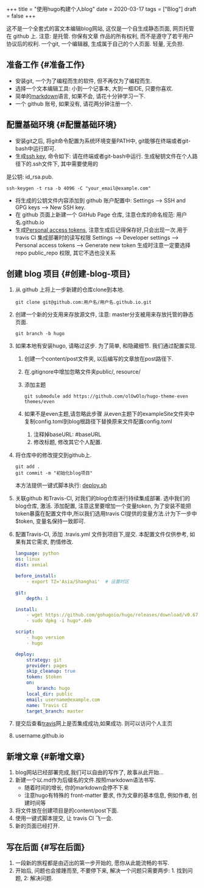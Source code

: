 +++
title = "使用hugo构建个人blog"
date = 2020-03-17
tags = ["Blog"]
draft = false
+++

这不是一个全套式的富文本编辑blog网站, 这仅是一个自生成静态页面, 网页托管在 github 上. 注意: 是托管. 你保有文章
作品的所有权利, 而不是遵守了若干用户协议后的权利.
   一个git, 一个编辑器, 生成属于自己的个人页面. 轻量, 无负担.


## 准备工作 {#准备工作}

-   安装git, 一个为了编程而生的软件, 但不再仅为了编程而生.
-   选择一个文本编辑工具: 小到一个记事本, 大到一框IDE, 只要你喜欢.
-   简单的[markdown](https://learnxinyminutes.com/docs/zh-cn/markdown-cn/)语言, 如果不会, 请花十分钟学习一下.
-   一个 github 账号, 如果没有, 请花两分钟注册一个.


## 配置基础环境 {#配置基础环境}

-   安装git之后, 将git命令配置为系统环境变量PATH中, git能够在终端或者git-bash中运行即可.
-   生成[ssh key](https://help.github.com/en/github/authenticating-to-github/generating-a-new-ssh-key-and-adding-it-to-the-ssh-agent), 命令如下: 请在终端或者git-bash中运行. 生成秘钥文件在个人路径下的.ssh文件下, 其中需要使用的

是公钥: id\_rsa.pub.

```nil
ssh-keygen -t rsa -b 4096 -C "your_email@example.com"
```

-   将生成的公钥文件内容添加到 github 账户配置中: Settings --> SSH and GPG keys --> New SSH key.
-   在 github 页面上新建一个 GitHub Page 仓库, 注意仓库的命名规范: 用户名.github.io
-   生成[Personal access tokens](https://github.com/settings/tokens), 注意生成后记得保存好,只会出现一次.用于 travis CI 集成部署时的读写权限
    Settings --> Developer settings --> Personal access tokens --> Generate new token
    生成时注意一定要选择repo public\_repo 权限, 其它不选也没关系


## 创建 blog 项目 {#创建-blog-项目}

1.  从 github 上将上一步新建的仓库clone到本地.

    ```shell
    git clone git@github.com:用户名/用户名.github.io.git
    ```
2.  创建一个新的分支用来存放源文件, 注意: master分支被用来存放托管的静态页面.

    ```shell
    git branch -b hugo
    ```
3.  如果本地有安装hugo, 请略过这步. 为了简单, 和隐藏细节. 我们通过配置实现.
    1.  创建一个content/post文件夹, 以后编写的文章放在post路径下.
    2.  在.gitignore中增加忽略文件夹public/, resource/
    3.  添加主题

        ```shell
        git submodule add https://github.com/olOwOlo/hugo-theme-even themes/even
        ```
    4.  如果不是even主题,请忽略此步骤
        从even主题下的exampleSite文件夹中复制config.toml到blog根路径下替换原来文件配置config.toml
        1.  注释掉baseURL: #baseURL
        2.  修改标题, 修改其它个人配置.
4.  将仓库中的修改提交到github上.

    ```shell
    git add .
    git commit -m "初始化blog项目"
    ```

    本方法提供一键式脚本执行: [deploy.sh](https://github.com/lijwxg/lijwxg.github.io/blob/hugo/deploy.sh)
5.  关联github 和Travis-CI, 对我们的blog仓库进行持续集成部署.
    选中我们的blog仓库, 激活. 添加配置, 注意这里要增加一个变量token, 为了安装不能把token暴露在配置文件中,所以我们选用travis CI提供的变量方法.计为下一步中$token, 变量名保持一致即可.
6.  配置Travis-CI, 添加 .travis.yml 文件到项目下,提交. 本配置文件仅供参考, 如果有其它需求, 酌情修改.

    ```yaml
    language: python
    os: linux
    dist: xenial

    before_install:
    ​    - export TZ='Asia/Shanghai'  # 设置时区

    git:
        depth: 1

    install:
    ​    - wget https://github.com/gohugoio/hugo/releases/download/v0.67.1/hugo_0.67.1_Linux-64bit.deb
    ​    - sudo dpkg -i hugo*.deb

    script:
    ​    - hugo version
    ​    - hugo

    deploy:
        strategy: git
        provider: pages
        skip_cleanup: true
        token: $token
        on:
            branch: hugo
        local_dir: public
        email: username@example.com
        name: Travis CI
        target_branch: master
    ```
7.  提交后查看[travis](https://www.travis-ci.org/)网上是否集成成功,如果成功. 则可以访问个人主页
8.  username.github.io


## 新增文章 {#新增文章}

1.  blog网站已经部署完成,我们可以自由的写作了, 故事从此开始...
2.  新建一个以.md作为后缀名的文件.按照markdown语法书写.
    -   随着时间的增长, 你的markdown会停不下来
    -   注意hugo有特殊的 front-matter 要求, 作为文章的基本信息, 例如作者, 创建时间等
3.  将文件放在创建项目是的content/post下面.
4.  使用一键式脚本提交, 让 travis CI 飞一会.
5.  新的页面已经打开.


## 写在后面 {#写在后面}

1.  一段新的旅程都是由迈出的第一步开始的, 愿你从此能流畅的书写.
2.  开始后, 问题也会接踵而至, 不要停下来, 解决一个问题只需要两步: 1. 找到问题, 2: 解决问题.
